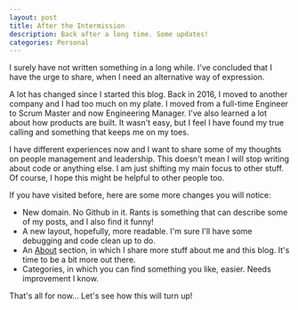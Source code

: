 ```yaml
---
layout: post
title: After the Intermission
description: Back after a long time. Some updates!
categories: Personal
---
```


I surely have not written something in a long while. I've concluded that I have the urge to share, when I need an alternative way of expression.

A lot has changed since I started this blog. Back in 2016, I moved to another company and I had too much on my plate. I moved from a full-time Engineer to Scrum Master and now Engineering Manager. I've also learned a lot about how products are built. It wasn't easy, but I feel I have found my true calling and something that keeps me on my toes.

I have different experiences now and I want to share some of my thoughts on people management and leadership. This doesn't mean I will stop writing about code or anything else. I am just shifting my main focus to other stuff. Of course, I hope this might be helpful to other people too.

If you have visited before, here are some more changes you will notice:

* New domain. No Github in it. Rants is something that can describe some of my posts, and I also find it funny!
* A new layout, hopefully, more readable. I'm sure I'll have some debugging and code clean up to do.
* An [About](/about/) section, in which I share more stuff about me and this blog. It's time to be a bit more out there.
* Categories, in which you can find something you like, easier. Needs improvement I know.

That's all for now... Let's see how this will turn up!

